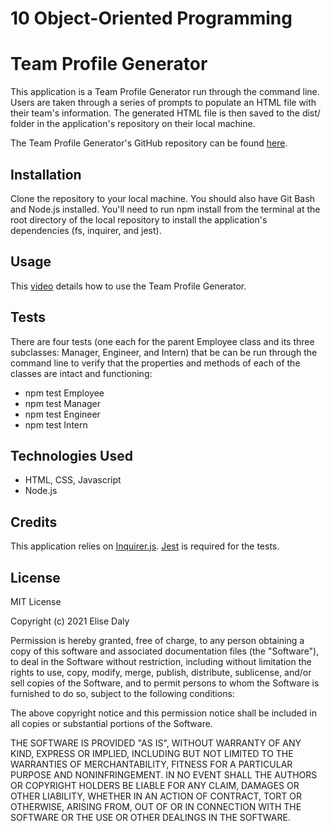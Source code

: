 # 10 Object-Oriented Programming
# Team Profile Generator

This application is a Team Profile Generator run through the command line. Users are taken through a series of prompts to populate an HTML file with their team's information. The generated HTML file is then saved to the dist/ folder in the application's repository on their local machine.

The Team Profile Generator's GitHub repository can be found [here](https://github.com/elisesamanthadaly/10-Object-Oriented-Programming).


## Installation
Clone the repository to your local machine. You should also have Git Bash and Node.js installed. You'll need to run npm install from the terminal at the root directory of the local repository to install the application's dependencies (fs, inquirer, and jest).


## Usage

This [video](https://drive.google.com/file/d/17A7vRmXZjj_CWxhBL6mbWV8u1gmC_txt/view?usp=sharing) details how to use the Team Profile Generator.


## Tests

There are four tests (one each for the parent Employee class and its three subclasses: Manager, Engineer, and Intern) that be can be run through the command line to verify that the properties and methods of each of the classes are intact and functioning:
* npm test Employee
* npm test Manager
* npm test Engineer
* npm test Intern


## Technologies Used
* HTML, CSS, Javascript
* Node.js

## Credits

This application relies on [Inquirer.js](https://www.npmjs.com/package/inquirer). [Jest](https://www.npmjs.com/package/jest) is required for the tests.


## License

MIT License

Copyright (c) 2021 Elise Daly

Permission is hereby granted, free of charge, to any person obtaining a copy
of this software and associated documentation files (the "Software"), to deal
in the Software without restriction, including without limitation the rights
to use, copy, modify, merge, publish, distribute, sublicense, and/or sell
copies of the Software, and to permit persons to whom the Software is
furnished to do so, subject to the following conditions:

The above copyright notice and this permission notice shall be included in all
copies or substantial portions of the Software.

THE SOFTWARE IS PROVIDED "AS IS", WITHOUT WARRANTY OF ANY KIND, EXPRESS OR
IMPLIED, INCLUDING BUT NOT LIMITED TO THE WARRANTIES OF MERCHANTABILITY,
FITNESS FOR A PARTICULAR PURPOSE AND NONINFRINGEMENT. IN NO EVENT SHALL THE
AUTHORS OR COPYRIGHT HOLDERS BE LIABLE FOR ANY CLAIM, DAMAGES OR OTHER
LIABILITY, WHETHER IN AN ACTION OF CONTRACT, TORT OR OTHERWISE, ARISING FROM,
OUT OF OR IN CONNECTION WITH THE SOFTWARE OR THE USE OR OTHER DEALINGS IN THE
SOFTWARE.
